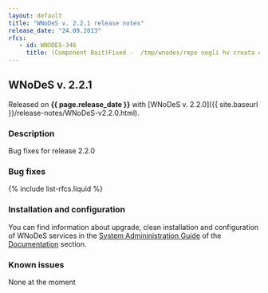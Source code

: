 ```yaml
---
layout: default
title: "WNoDeS v. 2.2.1 release notes"
release_date: "24.09.2013"
rfcs:
   - id: WNODES-346
     title: (Component Bait)Fixed -  /tmp/wnodes/repo negli hv creata con 644 anziche 755
---
```


## WNoDeS v. 2.2.1

Released on **{{ page.release_date }}** with [WNoDeS v. 2.2.0]({{ site.baseurl }}/release-notes/WNoDeS-v2.2.0.html).

### Description

Bug fixes for release 2.2.0

### Bug fixes

{% include list-rfcs.liquid %}

### Installation and configuration

You can find information about upgrade, clean installation and configuration of WNoDeS services in the [System Admininistration Guide][wnodes-sysadmin-guide] of the [Documentation][wnodes-documentation] section.

### Known issues

None at the moment

[wnodes-documentation]: {{site.baseurl}}/documentation.html
[wnodes-sysadmin-guide]: {{site.baseurl}}/documentation/sysadmin-guide/2.2.0

